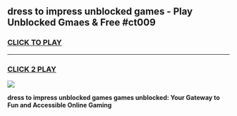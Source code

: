 
## dress to impress unblocked games - Play Unblocked Gmaes & Free #ct009
<h3>
<a href="https://premium.freeplayer.one?title=dress_to_impress_unblocked_games&ref=03M">CLICK TO PLAY</a></h3>
<hr>

<h3>
<a href="https://premium.freeplayer.one?title=dress_to_impress_unblocked_games&ref=03M">CLICK 2 PLAY</a>
  
</h3>

<a href="https://premium.freeplayer.one?title=dress_to_impress_unblocked_games&ref=03M"><img src="https://clearcache.store/games.png"></a>


**dress to impress unblocked games games unblocked: Your Gateway to Fun and Accessible Online Gaming**
